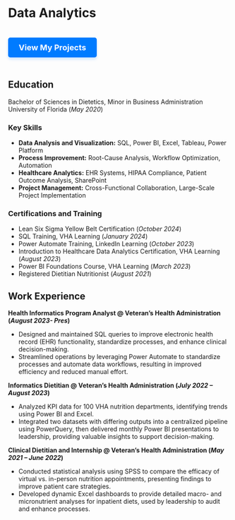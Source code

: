 # Data Analytics

<a href="https://sydniliotta.github.io/projects/" class="button">View My Projects</a>

## Education	        		
Bachelor of Sciences in Dietetics, Minor in Business Administration
  University of Florida (_May 2020_)

### Key Skills
- **Data Analysis and Visualization:** SQL, Power BI, Excel, Tableau, Power Platform
- **Process Improvement:** Root-Cause Analysis, Workflow Optimization, Automation
- **Healthcare Analytics:** EHR Systems, HIPAA Compliance, Patient Outcome Analysis, SharePoint
- **Project Management:** Cross-Functional Collaboration, Large-Scale Project Implementation

### Certifications and Training
- Lean Six Sigma Yellow Belt Certification (_October 2024_)
- SQL Training, VHA Learning (_January 2024_)
- Power Automate Training, LinkedIn Learning (_October 2023_)
- Introduction to Healthcare Data Analytics Certification, VHA Learning (_August 2023_)
- Power BI Foundations Course, VHA Learning (_March 2023_)
- Registered Dietitian Nutritionist (_August 2021_)

## Work Experience
**Health Informatics Program Analyst  @ Veteran’s Health Administration (_August 2023- Pres_)**
- Designed and maintained SQL queries to improve electronic health record (EHR) functionality,  standardize processes, and enhance clinical decision-making.
- Streamlined operations by leveraging Power Automate to standardize processes and automate data workflows, resulting in improved efficiency and reduced manual effort.

**Informatics Dietitian  @ Veteran’s Health Administration (_July 2022 – August 2023_)**
- Analyzed KPI data for 100 VHA  nutrition departments, identifying trends using Power BI and Excel.
- Integrated two datasets with differing outputs into a centralized pipeline using PowerQuery, then delivered monthly Power BI presentations to leadership, providing valuable insights to support decision-making.

**Clinical Dietitian and Internship   @ Veteran’s Health Administration (_May 2021 – June 2022_)**
- Conducted statistical analysis using SPSS to compare the efficacy of virtual vs. in-person nutrition appointments, presenting findings to improve patient care strategies.
- Developed dynamic Excel dashboards to provide detailed macro- and micronutrient analyses for inpatient diets, used by leadership to audit and enhance processes.


<style>
    .button {
        display: inline-block;
        padding: 12px 24px;
        font-size: 18px;
        font-weight: bold;
        color: white;
        background-color: #007bff;
        text-decoration: none;
        border-radius: 5px;
        transition: background-color 0.3s, transform 0.3s, box-shadow 0.3s;
        box-shadow: 0px 4px 6px rgba(0, 123, 255, 0.2);
        margin: 20px 0;
    }

    .button:hover {
        background-color: #0056b3;
        transform: translateY(-3px);
        box-shadow: 0px 6px 10px rgba(0, 123, 255, 0.3);
    }

    .button:active {
        background-color: #003366;
        transform: translateY(0);
        box-shadow: 0px 4px 6px rgba(0, 123, 255, 0.2);
    }
</style>


